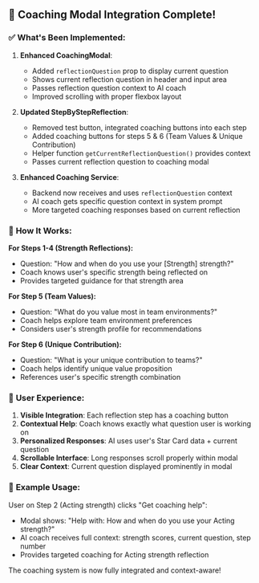 ## 🎯 Coaching Modal Integration Complete!

### ✅ **What's Been Implemented:**

1. **Enhanced CoachingModal**:
   - Added `reflectionQuestion` prop to display current question
   - Shows current reflection question in header and input area
   - Passes reflection question context to AI coach
   - Improved scrolling with proper flexbox layout

2. **Updated StepByStepReflection**:
   - Removed test button, integrated coaching buttons into each step
   - Added coaching buttons for steps 5 & 6 (Team Values & Unique Contribution)
   - Helper function `getCurrentReflectionQuestion()` provides context
   - Passes current reflection question to coaching modal

3. **Enhanced Coaching Service**:
   - Backend now receives and uses `reflectionQuestion` context
   - AI coach gets specific question context in system prompt
   - More targeted coaching responses based on current reflection

### 🚀 **How It Works:**

**For Steps 1-4 (Strength Reflections):**
- Question: "How and when do you use your [Strength] strength?"
- Coach knows user's specific strength being reflected on
- Provides targeted guidance for that strength area

**For Step 5 (Team Values):**
- Question: "What do you value most in team environments?"
- Coach helps explore team environment preferences
- Considers user's strength profile for recommendations

**For Step 6 (Unique Contribution):**
- Question: "What is your unique contribution to teams?"
- Coach helps identify unique value proposition
- References user's specific strength combination

### 🎨 **User Experience:**

1. **Visible Integration**: Each reflection step has a coaching button
2. **Contextual Help**: Coach knows exactly what question user is working on
3. **Personalized Responses**: AI uses user's Star Card data + current question
4. **Scrollable Interface**: Long responses scroll properly within modal
5. **Clear Context**: Current question displayed prominently in modal

### 📝 **Example Usage:**

User on Step 2 (Acting strength) clicks "Get coaching help":
- Modal shows: "Help with: How and when do you use your Acting strength?"
- AI coach receives full context: strength scores, current question, step number
- Provides targeted coaching for Acting strength reflection

The coaching system is now fully integrated and context-aware!
